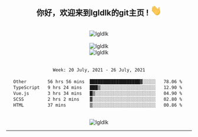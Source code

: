 <div align="center">
<h2> 你好，欢迎来到lgldlk的git主页 ! <img src="https://github.com/lgldlk/lgldlk/blob/main/gifs/Hi.gif" width="30px"></h2>
</div>

<div align="center">
 </br>
 <img src="http://aiitapp.cn:8091/?color=rgba(37,144,118,1)&shadowColor=rgba(12,16,20,1)&fontSize=120&&shadowOffsetX=9&shadowOffsetY=11" height="26px" alt="lgldlk" />
 </br>

   </br>
 <img src="https://github-readme-stats.vercel.app/api?username=lgldlk&show_icons=true&theme=gotham&locale=cn" alt="lgldlk" />
 

</br>

<img  src="http://github-readme-stats.vercel.app/api/top-langs/?username=lgldlk&show_icons=true&theme=gotham&locale=cn&layout=compact" alt="lgldlk"/>  
</br>
</br>

<!--START_SECTION:waka-->
```text
Week: 20 July, 2021 - 26 July, 2021

Other        56 hrs 56 mins  ███████████████████▓░░░░░   78.06 % 
TypeScript   9 hrs 24 mins   ███▒░░░░░░░░░░░░░░░░░░░░░   12.90 % 
Vue.js       3 hrs 34 mins   █▒░░░░░░░░░░░░░░░░░░░░░░░   04.90 % 
SCSS         2 hrs 2 mins    ▓░░░░░░░░░░░░░░░░░░░░░░░░   02.80 % 
HTML         37 mins         ▒░░░░░░░░░░░░░░░░░░░░░░░░   00.86 % 
```
<!--END_SECTION:waka-->

 </br>
  <img src="https://visitor-badge.glitch.me/badge?page_id=lgldlk" alt="lgldlk" />

---

 

